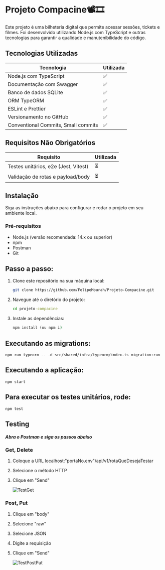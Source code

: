 # Projeto Compacine📽️🎞️

Este projeto é uma bilheteria digital que permite acessar sessões, tickets e filmes. Foi desenvolvido utilizando Node.js com TypeScript e outras tecnologias para garantir a qualidade e manutenibilidade do código.

## Tecnologias Utilizadas

| Tecnologia                          | Utilizada |
| ----------------------------------- | --------- |
| Node.js com TypeScript              | ✅        |
| Documentação com Swagger            | ✅        |
| Banco de dados SQLite               | ✅        |
| ORM TypeORM                         | ✅        |
| ESLint e Prettier                   | ✅        |
| Versionamento no GitHub             | ✅        |
| Conventional Commits, Small commits | ✅        |

## Requisitos Não Obrigatórios

| Requisito                            | Utilizada |
| ------------------------------------ | --------- |
| Testes unitários, e2e (Jest, Vitest) | ⏳        |
| Validação de rotas e payload/body    | ⏳        |

## Instalação

Siga as instruções abaixo para configurar e rodar o projeto em seu ambiente local.

### Pré-requisitos

- Node.js (versão recomendada: 14.x ou superior)
- npm
- Postman
- Git

## Passo a passo:

1. Clone este repositório na sua máquina local:
   ```bash
   git clone https://github.com/FelipeMourah/Projeto-Compacine.git
   ```
2. Navegue até o diretório do projeto:
   ```cmd
   cd projeto-compacine
   ```
3. Instale as dependências:
   ```cmd
   npm install (ou npm i)
   ```

## Executando as migrations:

    npm run typeorm -- -d src/shared/infra/typeorm/index.ts migration:run

## Executando a aplicação:

    npm start

## Para executar os testes unitários, rode:

    npm test

## Testing

##### Abra o Postman e siga os passos abaixo

### Get, Delete

1. Coloque a URL localhost:"portaNo.env"/api/v1/rotaQueDesejaTestar
2. Selecione o método HTTP
3. Clique em "Send"

   ![TestGet](https://i.imgur.com/kn2y0hP.png)

### Post, Put

1. Clique em "body"
2. Selecione "raw"
3. Selecione JSON
4. Digite a requisição
5. Clique em "Send"

   ![TestPostPut](https://i.imgur.com/f3LOJEr.png)
